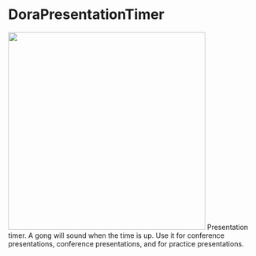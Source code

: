 # DoraPresentationTimer

<img src="https://user-images.githubusercontent.com/30856683/236627321-80b9e5d8-826b-4d82-8efe-854018d7f2d1.png" width="400px">
Presentation timer. 
A gong will sound when the time is up. 
Use it for conference presentations, conference presentations, and for practice presentations.
